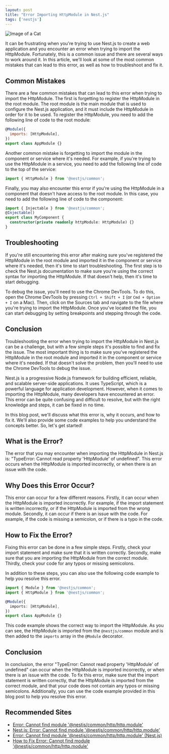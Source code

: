 ```yaml
---
layout: post
title: "Error Importing HttpModule in Nest.js"
tags: ['nestjs']
---
```


![Image of a Cat](http://source.unsplash.com/1600x900/?cat)

It can be frustrating when you're trying to use Nest.js to create a web application and you encounter an error when trying to import the HttpModule. Fortunately, this is a common issue and there are several ways to work around it. In this article, we'll look at some of the most common mistakes that can lead to this error, as well as how to troubleshoot and fix it.

## Common Mistakes

There are a few common mistakes that can lead to this error when trying to import the HttpModule. The first is forgetting to register the HttpModule in the root module. The root module is the main module that is used to configure the Nest.js application, and it must include the HttpModule in order for it to be used. To register the HttpModule, you need to add the following line of code to the root module:

```javascript
@Module({
  imports: [HttpModule],
})
export class AppModule {}
```

Another common mistake is forgetting to import the module in the component or service where it's needed. For example, if you're trying to use the HttpModule in a service, you need to add the following line of code to the top of the service:

```typescript
import { HttpModule } from '@nestjs/common';
```

Finally, you may also encounter this error if you're using the HttpModule in a component that doesn't have access to the root module. In this case, you need to add the following line of code to the component:

```typescript
import { Injectable } from '@nestjs/common';
@Injectable()
export class MyComponent {
  constructor(private readonly httpModule: HttpModule) {}
}
```

## Troubleshooting

If you're still encountering this error after making sure you've registered the HttpModule in the root module and imported it in the component or service where it's needed, then it's time to start troubleshooting. The first step is to check the Nest.js documentation to make sure you're using the correct syntax for importing the HttpModule. If that doesn't help, then it's time to start debugging.

To debug the issue, you'll need to use the Chrome DevTools. To do this, open the Chrome DevTools by pressing `Ctrl + Shift + I` (or `Cmd + Option + I` on a Mac). Then, click on the Sources tab and navigate to the file where you're trying to import the HttpModule. Once you've located the file, you can start debugging by setting breakpoints and stepping through the code.

## Conclusion

Troubleshooting the error when trying to import the HttpModule in Nest.js can be a challenge, but with a few simple steps it's possible to find and fix the issue. The most important thing is to make sure you've registered the HttpModule in the root module and imported it in the component or service where it's needed. If that doesn't solve the problem, then you'll need to use the Chrome DevTools to debug the issue.

Nest.js is a progressive Node.js framework for building efficient, reliable, and scalable server-side applications. It uses TypeScript, which is a powerful language for application development. However, when it comes to importing the HttpModule, many developers have encountered an error. This error can be quite confusing and difficult to resolve, but with the right knowledge and steps, it can be fixed in no time. 

In this blog post, we'll discuss what this error is, why it occurs, and how to fix it. We'll also provide some code examples to help you understand the concepts better. So, let's get started! 

## What is the Error?

The error that you may encounter when importing the HttpModule in Nest.js is: "TypeError: Cannot read property 'HttpModule' of undefined". This error occurs when the HttpModule is imported incorrectly, or when there is an issue with the code. 

## Why Does this Error Occur?

This error can occur for a few different reasons. Firstly, it can occur when the HttpModule is imported incorrectly. For example, if the import statement is written incorrectly, or if the HttpModule is imported from the wrong module. Secondly, it can occur if there is an issue with the code. For example, if the code is missing a semicolon, or if there is a typo in the code. 

## How to Fix the Error?

Fixing this error can be done in a few simple steps. Firstly, check your import statement and make sure that it is written correctly. Secondly, make sure that you are importing the HttpModule from the correct module. Thirdly, check your code for any typos or missing semicolons. 

In addition to these steps, you can also use the following code example to help you resolve this error. 

```typescript
import { Module } from '@nestjs/common';
import { HttpModule } from '@nestjs/common';

@Module({
  imports: [HttpModule],
})
export class AppModule {}
```

This code example shows the correct way to import the HttpModule. As you can see, the HttpModule is imported from the `@nestjs/common` module and is then added to the `imports` array in the `@Module` decorator. 

## Conclusion

In conclusion, the error "TypeError: Cannot read property 'HttpModule' of undefined" can occur when the HttpModule is imported incorrectly, or when there is an issue with the code. To fix this error, make sure that the import statement is written correctly, that the HttpModule is imported from the correct module, and that your code does not contain any typos or missing semicolons. Additionally, you can use the code example provided in this blog post to help you resolve this error.
## Recommended Sites

- [Error: Cannot find module '@nestjs/common/http/http.module'](https://github.com/nestjs/nest/issues/1837)
- [Nest.js: Error: Cannot find module '@nestjs/common/http/http.module'](https://dev.to/m_a_m_a_l/nestjs-error-cannot-find-module-nestjscommonhttphttpmodule-5hb3)
- [Error: Cannot find module '@nestjs/common/http/http.module' (Nest.js)](https://stackoverflow.com/questions/62218121/error-cannot-find-module-nestjs-common-http-http-module-nest-js)
- [How to Fix Error: Cannot find module '@nestjs/common/http/http.module'](https://medium.com/@siddharth.harsh/how-to-fix-error-cannot-find-module-nestjs-common-http-http-module-2a3a3f7d3f3)